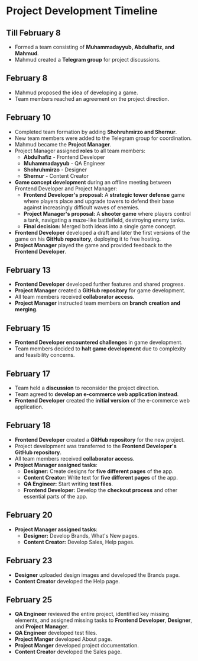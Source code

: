 # Project Development Timeline

## Till February 8
- Formed a team consisting of **Muhammadayyub, Abdulhafiz, and Mahmud**.
- Mahmud created a **Telegram group** for project discussions.

## February 8
- Mahmud proposed the idea of developing a game.
- Team members reached an agreement on the project direction.

## February 10
- Completed team formation by adding **Shohruhmirzo and Shernur**.
- New team members were added to the Telegram group for coordination.
- Mahmud became the **Project Manager**.
- Project Manager assigned **roles** to all team members:
  - **Abdulhafiz** - Frontend Developer
  - **Muhammadayyub** - QA Engineer
  - **Shohruhmirzo** - Designer
  - **Shernur** - Content Creator
- **Game concept development** during an offline meeting between Frontend Developer and Project Manager:
  - **Frontend Developer's proposal:** A **strategic tower defense** game where players place and upgrade towers to defend their base against increasingly difficult waves of enemies.
  - **Project Manager's proposal:** A **shooter game** where players control a tank, navigating a maze-like battlefield, destroying enemy tanks.
  - **Final decision:** Merged both ideas into a single game concept.
- **Frontend Developer** developed a draft and later the first versions of the game on his **GitHub repository**, deploying it to free hosting.
- **Project Manager** played the game and provided feedback to the **Frontend Developer**.

## February 13
- **Frontend Developer** developed further features and shared progress.
- **Project Manager** created a **GitHub repository** for game development.
- All team members received **collaborator access**.
- **Project Manager** instructed team members on **branch creation and merging**.

## February 15
- **Frontend Developer encountered challenges** in game development.
- Team members decided to **halt game development** due to complexity and feasibility concerns.

## February 17
- Team held a **discussion** to reconsider the project direction.
- Team agreed to **develop an e-commerce web application instead**.
- **Frontend Developer** created the **initial version** of the e-commerce web application.

## February 18
- **Frontend Developer** created a **GitHub repository** for the new project.
- Project development was transferred to the **Frontend Developer's GitHub repository**.
- All team members received **collaborator access**.
- **Project Manager assigned tasks**:
  - **Designer:** Create designs for **five different pages** of the app.
  - **Content Creator:** Write text for **five different pages** of the app.
  - **QA Engineer:** Start writing **test files**.
  - **Frontend Developer:** Develop the **checkout process** and other essential parts of the app.

## February 20
- **Project Manager assigned tasks**:
  - **Designer:** Develop Brands, What's New pages.
  - **Content Creator:** Develop Sales, Help pages.

## February 23
- **Designer** uploaded design images and developed the Brands page.
- **Content Creator** developed the Help page.

## February 25
- **QA Engineer** reviewed the entire project, identified key missing elements, and assigned missing tasks to **Frontend Developer**, **Designer**, and **Project Manager**.
- **QA Engineer** developed test files.
- **Project Manger** developed About page.
- **Project Manger** developed project documentation.
- **Content Creator** developed the Sales page.
